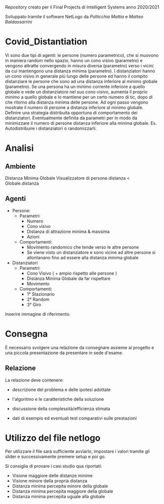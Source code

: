 Repository creato per il Final Projects di Intelligent Systems anno 2020/2021

Sviluppato tramite il software NetLogo da _Polticchia Mattia_ e _Matteo Baldassarrini_
# Covid_Distantiation 
Vi sono due tipi di agenti: le persone (numero parametrico), che si muovono in maniera random nello spazio, hanno un cono visivo (parametro) e vengono attratte convergendo in misura diversa (parametro) verso i vicini da cui mantengono una distanza minima (parametro). I distanziatori hanno un cono visivo in generale più lungo delle persone ed hanno il compito distanziare le persone che sono ad una distanza inferiore al minimo globale (parametro). Se una persona ha un minimo corrente inferiore a quello globale e vede un distanziatore nel suo cono visivo, aumenta il proprio minimo a quello globale e lo mantiene per un certo numero di tic, dopo di che ritorno alla distanza minima delle persone. Ad ogni passo vengono mostrate il numero di persone a distanza inferiore al minimo globale. Definire una strategia distribuita opportuna di comportamento dei distanziatori. Eventualmente definita da parametri per  in modo da minimizzare il numero di persone   distanza inferiore alla minima globale. Es. Autodistribuire i distanziatori o randomizzarli.

# Analisi
## Ambiente 
Distanza Minima Globale
Visualizzatore di persone.distanza < Globale.distanza

## Agenti
* Persone: 
    * Parametri:
	    - Numero 
	    - Cono visivo
	    - Distanza di attrazione minima & massima
	    - Azioni
    * Comportamenti:
        - Movimento randomico che tende verso le altre persone
        - Se viene visto un distanziatore e sono vicine ad altre persone si allontanano fino ad essere alla distanza minima globale
* Distanziatori
    * Parametri:
        - Cono Visivo ( + ampio rispetto alle persone )
        - Distanza Minima Globale da far rispettare 
        - Movimento
    * Comportamenti: 
        - 1° Stazionario
        - 2° Random
        - 3° Giro

Inserire immagine di riferimento.

# Consegna
È necessario svolgere una relazione da consegnare assieme al progetto e una piccola presentazione da presentare in sede d'esame.

## Relazione 
La relazione deve contenere:

- descrizione del problema e delle ipotesi adottate

- l'algoritmo e le caratteristiche della soluzione

- discussione della complessità/efficienza stimata

- dati di esempio ed eventuali test comparativi sulle prestazioni

# Utilizzo del file netlogo

Per utilizzare il file sarà sufficiente avviarlo, impostare i valori tramite gli slider e successivamente premere
setup e poi go.

Si consiglia di provare i casi studio qua riportati:

* Visione maggiore delle distanze minime 
* Visione minore della propria distanza 
* Distanza minima percepita minore della globale
* Distanza minima percepita maggiore della globale 
* Distanza minima percepita uguale alla globale 